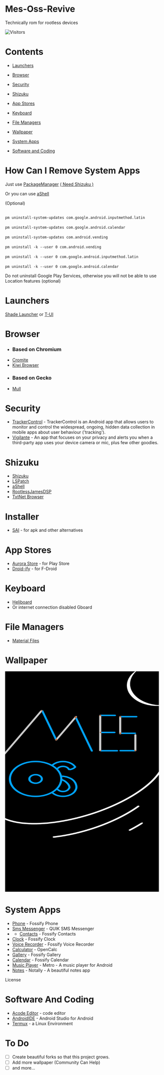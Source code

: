 # Mes-Oss-Revive
Technically rom for rootless devices

![Visitors](https://api.visitorbadge.io/api/visitors?path=https%3A%2F%2Fgithub.com%2Fomerrace%2FMes-Oss-Revive%3Ftab%3Dreadme-ov-file&label=VISITORS&countColor=%23263759)

# Contents
- [Launchers](#launchers)

- [Browser](#browser)

- [Security](#security)

- [Shizuku](#shizuku)

- [App Stores](#app-stores)

- [Keyboard](#keyboard)

- [File Managers](#file-managers)

- [Wallpaper](#wallpaper)

- [System Apps](#system-apps)

- [Software and Coding](#software-and-coding)

# How Can I Remove System Apps 

Just use [PackageManager](https://github.com/SmartPack/PackageManager) <a href="#shizuku"> ( Need Shizuku )</a>

Or you can use [aShell](#shizuku)

(Optional)
```

pm uninstall-system-updates com.google.android.inputmethod.latin

pm uninstall-system-updates com.google.android.calendar

pm uninstall-system-updates com.android.vending

pm uninstall -k --user 0 com.android.vending

pm uninstall -k --user 0 com.google.android.inputmethod.latin

pm uninstall -k --user 0 com.google.android.calendar
```

Do not uninstall Google Play Services, otherwise you will not be able to use Location features (optional)

# Launchers
[Shade Launcher](https://github.com/amirzaidi/Shade) or [T-UI](https://github.com/fandreuz/TUI-ConsoleLauncher)
 

# Browser
- ### Based on Chromium
- [Cromite](https://github.com/uazo/cromite)
- [Kiwi Browser](https://github.com/kiwibrowser/src.next)
- ### Based on Gecko
- [Mull](https://gitlab.com/divested-mobile/mull-fenix)

# Security
- [TrackerControl](https://github.com/TrackerControl/tracker-control-android) - TrackerControl is an Android app that allows users to monitor and control the widespread, ongoing, hidden data collection in mobile apps about user behaviour ('tracking').
- [Vigilante](https://github.com/FunkyMuse/Vigilante) - An app that focuses on your privacy and alerts you when a third-party app uses your device camera or mic, plus few other goodies.

# Shizuku
- [Shizuku](https://github.com/RikkaApps/Shizuku)
- [LSPatch](https://github.com/LSPosed/LSPatch)
- [aShell](https://gitlab.com/sunilpaulmathew/ashell)
- [RootlessJamesDSP](https://github.com/ThePBone/RootlessJamesDSP)
- [TxtNet Browser](https://github.com/lukeaschenbrenner/TxtNet-Browser)

# Installer
- [SAI](https://github.com/Aefyr/SAI) - for apk and other alternatives

# App Stores
- [Aurora Store](https://gitlab.com/AuroraOSS/AuroraStore) - for Play Store
- [Droid-ify](https://github.com/Droid-ify/client) - for F-Droid

# Keyboard
- [Heliboard](https://github.com/Helium314/HeliBoard)
- Or internet connection disabled Gboard

# File Managers 
- [Material Files](https://github.com/zhanghai/MaterialFiles)

# Wallpaper
<a href="/wallpaper.png">
   <img src="wallpaper.png" alt="wallpaper" width="1520" height="720">
</a>

# System Apps
- [Phone](https://github.com/FossifyOrg/Phone) - Fossify Phone
- [Sms Messenger](https://github.com/octoshrimpy/quik) - QUIK SMS Messenger
- - [Contacts](https://github.com/FossifyOrg/Contacts) - Fossify Contacts
- [Clock](https://github.com/FossifyOrg/Clock) - Fossify Clock
- [Voice Recorder](https://github.com/FossifyOrg/Voice-Recorder) - Fossify Voice Recorder
- [Calculator](https://github.com/Darkempire78/OpenCalc) - OpenCalc
- [Gallery](https://github.com/FossifyOrg/Gallery) - Fossify Gallery
- [Calendar](https://github.com/FossifyOrg/Calendar) - Fossify Calendar
- [Music Player](https://github.com/MuntashirAkon/Metro) - Metro - A music player for Android
-  [Notes](https://github.com/OmGodse/Notally) - Notally - A beautiful notes app

License

# Software And Coding
- [Acode Editor](https://github.com/deadlyjack/Acode) - code editor
- [AndroidIDE](https://github.com/AndroidIDEOfficial/AndroidIDE) - Android Studio for Android
- [Termux](https://github.com/termux/termux-app) - a Linux Environment

# To Do
- [ ] Create beautiful forks so that this project grows.
- [ ] Add more wallpaper (Community Can Help)
- [ ] and more...
